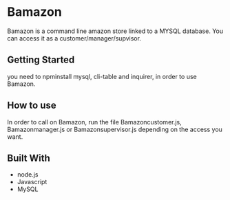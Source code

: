 # Bamazon

Bamazon is a command line amazon store linked to a MYSQL database. You can access it as a customer/manager/supvisor. 

## Getting Started 
you need to npminstall mysql, cli-table and inquirer, in order to use Bamazon. 


## How to use 

In order to call on Bamazon, run the file Bamazoncustomer.js, Bamazonmanager.js or Bamazonsupervisor.js depending on the access you want.

## Built With

* node.js
* Javascript
* MySQL
